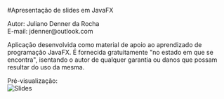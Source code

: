 #Apresentação de slides em JavaFX
<p>Autor: Juliano Denner da Rocha<br>E-mail: jdenner@outlook.com</p>
<p>Aplicação desenvolvida como material de apoio ao aprendizado de programação JavaFX. É fornecida gratuitamente "no estado em que se encontra", isentando o autor de qualquer garantia ou danos que possam resultar do uso da mesma.</p>
<p>
Pré-visualização:<br/>
<img src="http://jdenner.com/resources/javafx-slides.gif" alt="Slides">
</p>
